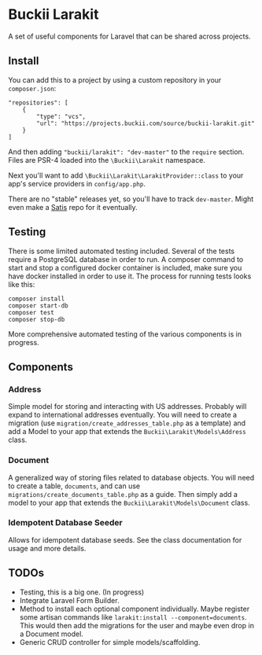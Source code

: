 # Buckii Larakit

A set of useful components for Laravel that can be shared across projects.

## Install

You can add this to a project by using a custom repository in your `composer.json`:

```
"repositories": [
    {
        "type": "vcs",
        "url": "https://projects.buckii.com/source/buckii-larakit.git"
    }
]
```

And then adding `"buckii/larakit": "dev-master"` to the `require` section.  Files
are PSR-4 loaded into the `\Buckii\Larakit` namespace.

Next you'll want to add `\Buckii\Larakit\LarakitProvider::class` to your app's
service providers in `config/app.php`.

There are no "stable" releases yet, so you'll have to track `dev-master`.
Might even make a [Satis](https://github.com/composer/satis) repo for it
eventually.

## Testing

There is some limited automated testing included.  Several of the tests require
a PostgreSQL database in order to run.  A composer command to start and stop a
configured docker container is included, make sure you have docker installed in
order to use it.  The process for running tests looks like this:

```
composer install
composer start-db
composer test
composer stop-db
```

More comprehensive automated testing of the various components is in progress.

## Components

### Address

Simple model for storing and interacting with US addresses.  Probably will
expand to international addresses eventually.  You will need to create a
migration (use `migration/create_addresses_table.php` as a template) and add a
Model to your app that extends the `Buckii\Larakit\Models\Address` class.

### Document

A generalized way of storing files related to database
objects. You will need to create a table, `documents`, and
can use `migrations/create_documents_table.php` as a guide.
Then simply add a model to your app that extends the
`Buckii\Larakit\Models\Document` class.

### Idempotent Database Seeder

Allows for idempotent database seeds.  See the class
documentation for usage and more details.

## TODOs

* Testing, this is a big one. (In progress)
* Integrate Laravel Form Builder.
* Method to install each optional component individually.  Maybe register some
  artisan commands like `larakit:install --component=documents`.  This would
  then add the migrations for the user and maybe even drop in a Document model.
* Generic CRUD controller for simple models/scaffolding.
